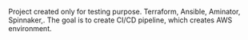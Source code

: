 Project created only for testing purpose. Terraform, Ansible, Aminator, Spinnaker,. The goal is to create CI/CD pipeline, which creates AWS environment.
